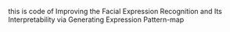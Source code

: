 this is code of Improving the Facial Expression Recognition and Its Interpretability 
via Generating Expression Pattern-map